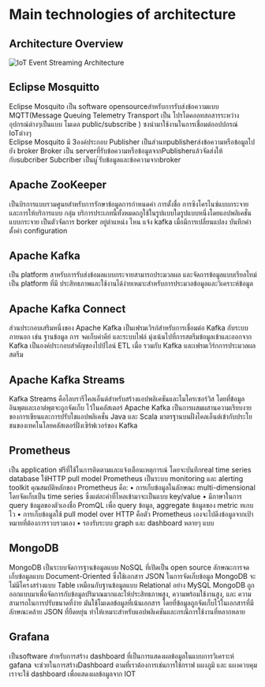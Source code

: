 # Main technologies of architecture

## Architecture Overview

![IoT Event Streaming Architecture](https://miro.medium.com/v2/resize:fit:2000/format:webp/1*IUaBLlbVKgmsjbjqzew0ZQ.png)

## Eclipse Mosquitto
Eclipse Mosquito เป็น software opensourceสำหรับการรับส่งข้อความแบบ MQTT(Message Queuing Telemetry Transport เป็น
 โปรโตคอลทสอสารระหว่างอุปกรณ์ต่างๆเป็นแบบ โมเดล public/subscribe ) ซงนำมาใช้งานในการเชื่อมต่ออปปกรณ์ IoTต่างๆ  
Eclipse Mosquito มี 3องค์ประกอบ 
Publisher เป็นส่วนทpublisherส่งข้อความหรือข้อมูลไปยัง broker 
Broker เป็น serverที่รับข้อความหรือข้อมูลจากPublisherแล้วจัดส่งให้กับsubcriber 
Subcriber เป็นผู ้รับข้อมูลและข้อความจากbroker 


## Apache ZooKeeper
เป็นบิรการแบบรวมศูนยสำหรับการรักษาข้อมูลการกำหนดค่า การตั้งชื่อ การซิงโครไนซ์แบบกระจาย และการให้บริการแบบ
 กลุ่ม บริการประเภทนี้ทั้งหมดถกูใช้ในรูปแบบใดรูปแบบหนึ่งโดยแอปพลิเคชั่นแบบกระจาย เป็นตัวจัดการ borker อยู่ตำแหน่ง
 ไหน แจ้ง kafka เมื่อมีการเปลี่ยนแปลง บันทึกค่าตั้งค่า configuration  


## Apache Kafka
เป็น platform สาหรับการรับส่งข้อมลแบบกระจายสามารถประมวลผล และจัดการข้อมูลแบบเรียลไทม์เป็น platform ที่มี
 ประสิทธภาพและใช้งานได้ง่ายเหมาะสำหรับการประมวลข้อมูลและวิเคราะห์ข้อมูล 


## Apache Kafka Connect
ส่วนประกอบเสริมหนึ่งของ Apache Kafka เป็นเฟรมเวิรก์สำหรับการเชื่อมต่อ Kafka กับระบบภายนอก เช่น ฐานข้อมูล การ
 จดเก็บค่าคีย์ และระบบไฟล์ มุ่งเน้นไปที่การสตรีมข้อมูลเข้าและออกจาก Kafka เป็นองค์ประกอบสำคัญของไปป์ไลน์ ETL เมื่อ
 รวมกับ Kafka และเฟรมเวิร์กการประมวลผลสตรีม 


## Apache Kafka Streams
Kafka Streams คือไลบรารีไคลเอ็นต์สำหรับสร้างแอปพลิเคชันและไมโครเซอร์วิส โดยที่ข้อมูลอินพุตและเอาต์พุตจะถูกจัดเก็บ
 ไว้ในคลัสเตอร์ Apache Kafka เป็นการผสมผสานความเรียบงายของการเขียนและการปรับใชแอปพลิเคชั่น Java และ Scala 
มาตรฐานบนฝั่งไคลเอ็นต์เข้ากับประโยชนของเทคโนโลยคลัสเตอร์ฝั่งเซิร์ฟเวอร์ของ Kafka 


## Prometheus
เป็น application ฟรีที่ใช้ในการติดตามและแจ้งเตือนเหตุการณ์ โดยจะบันทึกreal time series database ใช้HTTP pull model 
Prometheus เป็นระบบ monitoring และ alerting toolkit คุณสมบัติหลักของ Prometheus คือ: 
•  การเก็บข้อมูลในลักษณะ multi-dimensional โดยจัดเก็บเป็น time series ซึ่งแต่ละค่าที่ไหลเข้ามาจะเป็นแบบ key/value 
•  มีภาษาในการ query ข้อมูลของตัวเองชื่อ PromQL เพื่อ query ข้อมูล, aggregate ข้อมูลของ metric ทเกบไว 
•  การเก็บข้อมูลใช้ pull model over HTTP คือตัว Prometheus เองจะไปดึงข้อมูลจากเป้าหมายที่ต้องการรวบรวมเอง 
•  รองรับระบบ graph และ dashboard หลายๆ แบบ 


## MongoDB
MongoDB เป็นระบบจัดการฐานข้อมูลแบบ NoSQL ที่เปิดเป็น open source ลักษณะการจดเก็บข้อมูลแบบ Document-Oriented 
ซึ่งใช้เอกสาร JSON ในการจัดเก็บข้อมูล  MongoDB จะไม่มีโครงสร่างแบบ Table เหมือนกับฐานข้อมูลแบบ Relational อย่าง 
MySQL MongoDB ถูกออกแบบมาเพื่อจัดการกับข้อมูลปริมาณมากและให้ประสิทธภาพสูง, ความพร้อมใช้งานสูง, และ
 ความสามารถในการปรับขนาดที่ง่าย มันใช้โมเดลข้อมูลที่เน้นเอกสาร โดยที่ข้อมูลถูกจัดเก็บไว้ในเอกสารที่มีลักษณะคล้าย 
JSON ที่ยืดหยุ่น ทำให้เหมาะสำหรับแอปพลิเคชันและกรณีการใช้งานที่หลากหลาย 


## Grafana
เป็นsoftware สำหรับการสร้าง dashboard ที่เป็นการแสดงผลข้อมูลในแบบการวิเคราะห์ gafana จะช่วยในการสร้างDashboard
 ตามที่เราต้องการเช่นการใช้กราฟ แผงภูมิ และ แผงควบคุม เราจะใช้ dashboard เพื่อแสดงผลข้อมูลจาก IOT

